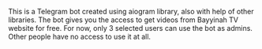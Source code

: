 This is a Telegram bot created using aiogram library, also with help of other libraries. The bot gives you the access to get videos from Bayyinah TV website for free. For now, only 3 selected users can use the bot as admins. Other people have no access to use it at all. 
